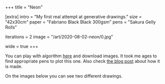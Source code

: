 +++
title = "Neon"

[extra]
intro = "My first real attempt at generative drawings."
size = "42x30cm"
paper = "Fabriano Black Black 300gsm"
pens = "Sakura Gelly Rolls"

iterations = 2
image = "/art/2020-08-02-neon/0.jpg"

wide = true
+++

You can play with algorithm [here](https://neon.muffinman.io/) and download images. It took me ages to find appropriate pens to plot this one. Also check [the blog post](http://motorhead.local:1234/blog/neon-generative-art-piece-made-using-2d-vector-field/) about how it is made.

On the images below you can see two different drawings.

